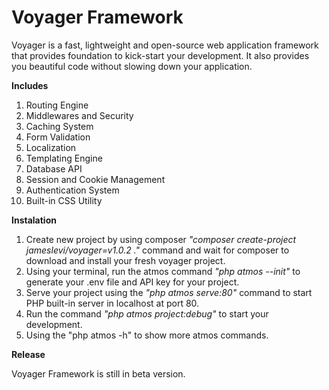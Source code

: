 # Voyager Framework

Voyager is a fast, lightweight and open-source web application framework that provides foundation to kick-start your development. It also provides you beautiful code without slowing down your application.


**Includes**
1. Routing Engine
2. Middlewares and Security
3. Caching System
4. Form Validation
5. Localization
6. Templating Engine
7. Database API
8. Session and Cookie Management
9. Authentication System
10. Built-in CSS Utility


**Instalation**

1. Create new project by using composer *"composer create-project jameslevi/voyager=v1.0.2 ."* command and wait for composer to download and install your fresh voyager project.
2. Using your terminal, run the atmos command *"php atmos --init"* to generate your .env file and API key for your project.
3. Serve your project using the *"php atmos serve:80"* command to start PHP built-in server in localhost at port 80.
4. Run the command *"php atmos project:debug"* to start your development.
5. Using the "php atmos -h" to show more atmos commands.


**Release**

Voyager Framework is still in beta version.
